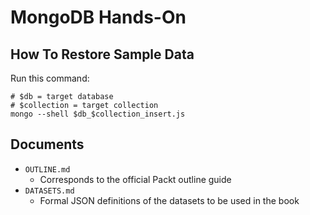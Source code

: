 # MongoDB Hands-On 

## How To Restore Sample Data
Run this command:
```
# $db = target database
# $collection = target collection
mongo --shell $db_$collection_insert.js 
```

## Documents
* `OUTLINE.md`
    * Corresponds to the official Packt outline guide
* `DATASETS.md`
    * Formal JSON definitions of the datasets to be used in the book


